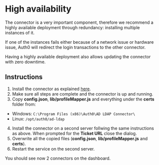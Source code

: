 # High availability

The connector is a very important component, therefore we recommend a highly available deployment through redundancy: installing multiple instances of it.

If one of the instances fails either because of a network issue or hardware issue, Auth0 will redirect the login transactions to the other connector.

Having a highly available deployment also allows updating the connector with zero downtime.

## Instructions

1. Install the connector as explained [here](@@env.BASE_URL@@/connector/install).
2. Make sure all steps are complete and the connector is up and running.
3. Copy **config.json**, **lib/profileMapper.js** and everything under the **certs** folder from:
  -  Windows: `C:\Program Files (x86)\Auth0\AD LDAP Connector\`
  -  Linux: `/opt/auth0/ad-ldap`

4. Install the connector on a second server follwing the same instructions as above. When prompted for the __Ticket URL__ close the dialog.
5. Overwrite all the copied files (**config.json**, **lib/profileMapper.js** and **certs**).
6. Restart the service on the second server.

You should see now 2 connectors on the dashboard.